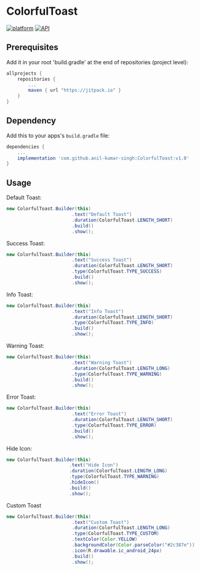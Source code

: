 # ColorfulToast
[![platform](https://img.shields.io/badge/platform-Android-yellow.svg)](https://www.android.com)
[![API](https://img.shields.io/badge/API-19%2B-brightgreen.svg?style=plastic)](https://android-arsenal.com/api?level=19)


## Prerequisites

Add it in your root 'build.gradle' at the end of repositories (project level):

```gradle
allprojects {
	repositories {
		...
		maven { url "https://jitpack.io" }
	}
}
```

## Dependency

Add this to your apps's `build.gradle` file:

```gradle
dependencies {
	...
	implementation 'com.github.anil-kumar-singh:ColorfulToast:v1.0'
}
```
## Usage


Default Toast:

``` java
new ColorfulToast.Builder(this)
                        .text("Default Toast")
                        .duration(ColorfulToast.LENGTH_SHORT)
                        .build()
                        .show();
```
Success Toast:

``` java
new ColorfulToast.Builder(this)
                        .text("Success Toast")
                        .duration(ColorfulToast.LENGTH_SHORT)
                        .type(ColorfulToast.TYPE_SUCCESS)
                        .build()
                        .show();
```
Info Toast:

``` java
new ColorfulToast.Builder(this)
                        .text("Info Toast")
                        .duration(ColorfulToast.LENGTH_SHORT)
                        .type(ColorfulToast.TYPE_INFO)
                        .build()
                        .show();
```
Warning Toast:

``` java
new ColorfulToast.Builder(this)
                        .text("Warning Toast")
                        .duration(ColorfulToast.LENGTH_LONG)
                        .type(ColorfulToast.TYPE_WARNING)
                        .build()
                        .show();
```
Error Toast:

``` java
new ColorfulToast.Builder(this)
                        .text("Error Toast")
                        .duration(ColorfulToast.LENGTH_SHORT)
                        .type(ColorfulToast.TYPE_ERROR)
                        .build()
                        .show();
```
Hide Icon:

``` java
new ColorfulToast.Builder(this)
                       .text("Hide Icon")
                       .duration(ColorfulToast.LENGTH_LONG)
                       .type(ColorfulToast.TYPE_WARNING)
                       .hideIcon()
                       .build()
                       .show();
```
Custom Toast

``` java
new ColorfulToast.Builder(this)
                        .text("Custom Toast")
                        .duration(ColorfulToast.LENGTH_LONG)
                        .type(ColorfulToast.TYPE_CUSTOM)
                        .textColor(Color.YELLOW)
                        .backgroundColor(Color.parseColor("#2c387e"))
                        .icon(R.drawable.ic_android_24px)
                        .build()
                        .show();

```



